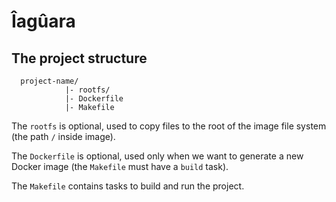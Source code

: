 # Îagûara

## The project structure

```
  project-name/
            |- rootfs/
            |- Dockerfile
            |- Makefile
```

The `rootfs` is optional, used to copy files to the root of the image
file system (the path `/` inside image).

The `Dockerfile` is optional, used only when we want to generate
a new Docker image (the `Makefile` must have a `build` task).

The `Makefile` contains tasks to build and run the project.
